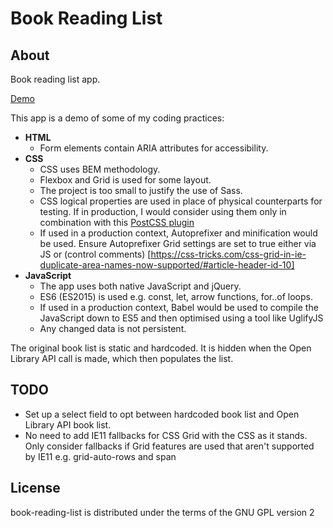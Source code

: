 # Book Reading List

## About

Book reading list app.

[Demo](http://robwakemandev.com/book-reading-list/)

This app is a demo of some of my coding practices:

- **HTML**
  - Form elements contain ARIA attributes for accessibility.
- **CSS**
  - CSS uses BEM methodology.
  - Flexbox and Grid is used for some layout.
  - The project is too small to justify the use of Sass.
  - CSS logical properties are used in place of physical counterparts for testing. If in production, I would consider using them only in combination with this [PostCSS plugin](https://github.com/jonathantneal/postcss-logical)
  - If used in a production context, Autoprefixer and minification would be used. Ensure Autoprefixer Grid settings are set to true either via JS or (control comments) [https://css-tricks.com/css-grid-in-ie-duplicate-area-names-now-supported/#article-header-id-10]
- **JavaScript**
  - The app uses both native JavaScript and jQuery.
  - ES6 (ES2015) is used e.g. const, let, arrow functions, for..of loops.
  - If used in a production context, Babel would be used to compile the JavaScript down to ES5 and then optimised using a tool like UglifyJS
  - Any changed data is not persistent.

The original book list is static and hardcoded. It is hidden when the Open Library API call is made, which then populates the list.

## TODO

- Set up a select field to opt between hardcoded book list and Open Library API book list.
- No need to add IE11 fallbacks for CSS Grid with the CSS as it stands. Only consider fallbacks if Grid features are used that aren't supported by IE11 e.g. grid-auto-rows and span

## License

book-reading-list is distributed under the terms of the GNU GPL version 2
